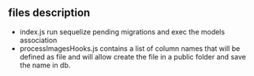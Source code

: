 ## files description

- index.js run sequelize pending migrations and exec the models association
- processImagesHooks.js contains a list of column names that will be defined as file
  and will allow create the file in a public folder and save the name in db.